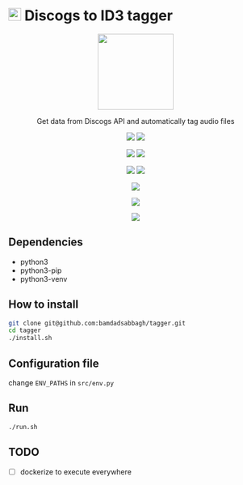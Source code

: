 # <img width=25 src="https://www.discogs.com/images/brand/discogs-logo.svg"> Discogs to ID3 tagger

<p align=center>
  <a href="https://github.com/bamdadsabbagh/tagger"><img width=150 src="https://www.discogs.com/images/brand/discogs-logo.svg"></a>
</p>

<p align=center>
  Get data from Discogs API and automatically tag audio files
</p>

<p align=center>
  <a href="https://github.com/bamdadsabbagh/tagger"><img src="https://img.shields.io/github/stars/bamdadsabbagh/tagger?label=git"></a>
  <img src="https://img.shields.io/github/license/bamdadsabbagh/tagger">
</p>

<p align=center>
  <img src="https://img.shields.io/github/languages/count/bamdadsabbagh/tagger">
  <img src="https://img.shields.io/github/languages/top/bamdadsabbagh/tagger">
</p>

<p align=center>
  <img src="https://img.shields.io/github/v/release/bamdadsabbagh/tagger">
  <img src="https://api.codeclimate.com/v1/badges/cdc93bb5c41d0f1368fd/maintainability">
</p>

<p align=center>
  <img src="https://img.shields.io/snyk/vulnerabilities/github/bamdadsabbagh/tagger">
</p>

<p align=center>
  <img src="https://img.shields.io/badge/ci-github--actions-yellowgreen">
</p>

<p align=center>
  <img src="https://i.imgur.com/0XdbwG1.gif">
</p>

## Dependencies

- python3
- python3-pip
- python3-venv

## How to install

```bash
git clone git@github.com:bamdadsabbagh/tagger.git
cd tagger
./install.sh
```

## Configuration file

change `ENV_PATHS` in `src/env.py`

## Run

```bash
./run.sh
```

## TODO

- [ ] dockerize to execute everywhere
